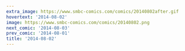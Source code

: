 ```yaml
---
extra_image: https://www.smbc-comics.com/comics/20140802after.gif
hovertext: '2014-08-02'
image: https://www.smbc-comics.com/comics/20140802.png
next_comic: '2014-08-03'
prev_comic: '2014-08-01'
title: '2014-08-02'
---
```


